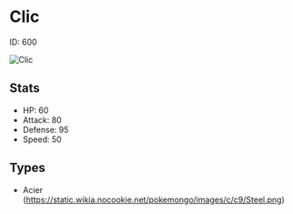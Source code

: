 # Clic


ID: 600

![](https://raw.githubusercontent.com/PokeAPI/sprites/master/sprites/pokemon/other/official-artwork/600.png "Clic")

## Stats


 - HP: 60
 - Attack: 80
 - Defense: 95
 - Speed: 50

## Types


 - Acier (https://static.wikia.nocookie.net/pokemongo/images/c/c9/Steel.png)
